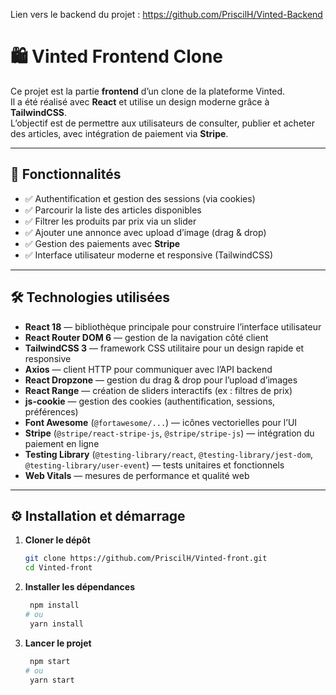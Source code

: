 Lien vers le backend du projet : https://github.com/PriscilH/Vinted-Backend

# 🛍️ Vinted Frontend Clone

Ce projet est la partie **frontend** d’un clone de la plateforme Vinted.  
Il a été réalisé avec **React** et utilise un design moderne grâce à **TailwindCSS**.  
L’objectif est de permettre aux utilisateurs de consulter, publier et acheter des articles, avec intégration de paiement via **Stripe**.

---

## 🚀 Fonctionnalités

- ✅ Authentification et gestion des sessions (via cookies)
- ✅ Parcourir la liste des articles disponibles
- ✅ Filtrer les produits par prix via un slider
- ✅ Ajouter une annonce avec upload d’image (drag & drop)
- ✅ Gestion des paiements avec **Stripe**
- ✅ Interface utilisateur moderne et responsive (TailwindCSS)

---

## 🛠️ Technologies utilisées

- **React 18** — bibliothèque principale pour construire l’interface utilisateur
- **React Router DOM 6** — gestion de la navigation côté client
- **TailwindCSS 3** — framework CSS utilitaire pour un design rapide et responsive
- **Axios** — client HTTP pour communiquer avec l’API backend
- **React Dropzone** — gestion du drag & drop pour l’upload d’images
- **React Range** — création de sliders interactifs (ex : filtres de prix)
- **js-cookie** — gestion des cookies (authentification, sessions, préférences)
- **Font Awesome** (`@fortawesome/...`) — icônes vectorielles pour l’UI
- **Stripe** (`@stripe/react-stripe-js`, `@stripe/stripe-js`) — intégration du paiement en ligne
- **Testing Library** (`@testing-library/react`, `@testing-library/jest-dom`, `@testing-library/user-event`) — tests unitaires et fonctionnels
- **Web Vitals** — mesures de performance et qualité web

---

## ⚙️ Installation et démarrage

1. **Cloner le dépôt**

   ```bash
   git clone https://github.com/PriscilH/Vinted-front.git
   cd Vinted-front
   ```

2. **Installer les dépendances**

    ```bash
     npm install
    # ou
     yarn install
    ```

3. **Lancer le projet**

    ```bash
     npm start
    # ou
     yarn start
    ```

